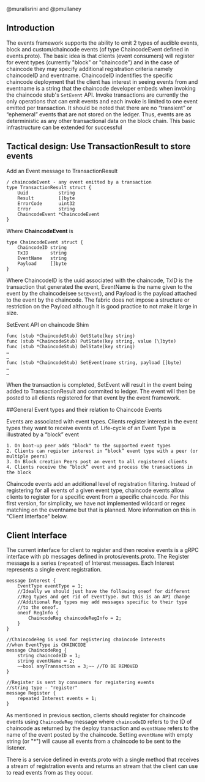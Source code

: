 
@muralisrini and @pmullaney

## Introduction

The events framework supports the ability to emit 2 types of audible events, block and custom/chaincode events (of type ChaincodeEvent defined in events.proto). The basic idea is that clients (event consumers) will register for event types (currently "block" or "chaincode") and in the case of chaincode they may specify additional registration criteria namely chaincodeID and eventname. ChaincodeID indentifies the specific chaincode deployment that the client has interest in seeing events from and eventname is a string that the chaincode developer embeds when invoking the chaincode stub's `SetEvent` API. Invoke transactions are currently the only operations that can emit events and each invoke is limited to one event emitted per transaction. It should be noted that there are no “transient” or “ephemeral” events that are not stored on the ledger. Thus, events are as deterministic as any other transactional data on the block chain. This basic infrastructure can be extended for successful

## Tactical design: Use TransactionResult to store events

Add an Event message to TransactionResult

```
/ chaincodeEvent - any event emitted by a transaction
type TransactionResult struct {
	Uuid           string          
	Result         []byte
	ErrorCode      uint32
	Error          string
	ChaincodeEvent *ChaincodeEvent
}
```
Where **ChaincodeEvent** is

```
type ChaincodeEvent struct {
	ChaincodeID string
	TxID        string
	EventName   string
	Payload     []byte
}
```

Where ChaincodeID is the uuid associated with the chaincode, TxID is the transaction that generated the event, EventName is the name given to the event by the chaincode(see `SetEvent`), and Payload is the payload attached to the event by the chaincode. The fabric does not impose a structure or restriction on the Payload although it is good practice to not make it large in size.

SetEvent API on chaincode Shim

```
func (stub *ChaincodeStub) GetState(key string)
func (stub *ChaincodeStub) PutState(key string, value [\]byte)
func (stub *ChaincodeStub) DelState(key string)
…
…
func (stub *ChaincodeStub) SetEvent(name string, payload []byte)
…
…
```

When the transaction is completed, SetEvent will result in the event being added to TransactionResult and commited to ledger. The event will then be posted to all clients registered for that event by the event framework.


##General Event types and their relation to Chaincode Events


Events are associated with event types. Clients register interest in the event types they want to receive events of.
Life-cycle of an Event Type is illustrated by a “block” event

	1. On boot-up peer adds "block" to the supported event types
	2. Clients can register interest in “block” event type with a peer (or multiple peers)
	3. On Block creation Peers post an event to all registered clients
	4. Clients receive the “block” event and process the transactions in the block

Chaincode events add an additional level of registration filtering. Instead of registering for all events of a given event type, chaincode events allow clients to register for a specific event from a specific chaincode. For this first version, for simplicity, we have not implemented wildcard or regex matching on the eventname but that is planned. More information on this in "Client Interface" below.

## Client Interface

The current interface for client to register and then receive events is a gRPC interface with pb messages defined in protos/events.proto. The Register message is a series (`repeated`) of Interest messages. Each Interest represents a single event registration.

```
message Interest {
    EventType eventType = 1;
    //Ideally we should just have the following oneof for different
    //Reg types and get rid of EventType. But this is an API change
    //Additional Reg types may add messages specific to their type
    //to the oneof.
    oneof RegInfo {
        ChaincodeReg chaincodeRegInfo = 2;
    }
}

//ChaincodeReg is used for registering chaincode Interests
//when EventType is CHAINCODE
message ChaincodeReg {
    string chaincodeID = 1;
    string eventName = 2;
    ~~bool anyTransaction = 3;~~ //TO BE REMOVED
}

//Register is sent by consumers for registering events
//string type - "register"
message Register {
    repeated Interest events = 1;
}

```

As mentioned in previous section, clients should register for chaincode events using `ChaincodeReg` message where `chaincodeID` refers to the ID of chaincode as returned by the deploy transaction and `eventName` refers to the name of the event posted by the chaincode.  Setting `eventName` with empty string (or "*") will cause all events from a chaincode to be sent to the listener.

There is a service defined in events.proto with a single method that receives a stream of registration events and returns an stream that the client can use to read events from as they occur.
